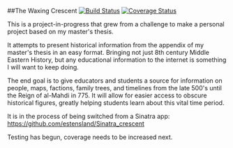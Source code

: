 ##The Waxing Crescent
[![Build Status](https://travis-ci.org/estensland/The_Waxing_Crescent.svg?branch=testing)](https://travis-ci.org/estensland/The_Waxing_Crescent)
[![Coverage Status](https://coveralls.io/repos/estensland/The_Waxing_Crescent/badge.png?branch=master)](https://coveralls.io/r/estensland/The_Waxing_Crescent?branch=master)

This is a project-in-progress that grew from a challenge to make a personal project based on my master's thesis.

It attempts to present historical information from the appendix of my master's thesis in an easy format. Bringing not just 8th century Middle Eastern History, but any educational information to the internet is something I will want to keep doing.

The end goal is to give educators and students a source for information on people, maps, factions, family trees, and timelines from the late 500's until the Reign of al-Mahdi in 775. It will allow for easier access to obscure historical figures, greatly helping students learn about this vital time period.

It is in the process of being switched from a Sinatra app: https://github.com/estensland/Sinatra_crescent

Testing has begun, coverage needs to be increased next.